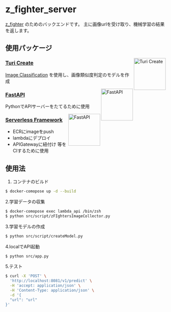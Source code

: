 # z_fighter_server


[z_fighter](https://github.com/iisyos/z_fighter) のためのバックエンドです。
主に画像urlを受け取り、機械学習の結果を返します。


## 使用パッケージ
<img align="right" src="https://docs-assets.developer.apple.com/turicreate/turi-dog.svg" alt="Turi Create" width="100">

### [Turi Create](https://apple.github.io/turicreate/docs/userguide/)
[Image Classification](https://apple.github.io/turicreate/docs/userguide/image_classifier/) を使用し、画像類似度判定のモデルを作成

<img align="right" src="https://rightcode.co.jp/wp-content/uploads/2019/11/FastAPI.png" alt="FastAPI" width="100">

### [FastAPI](https://fastapi.tiangolo.com/ja/)
PythonでAPIサーバーをたてるために使用

<img align="right" src="https://user-images.githubusercontent.com/67086449/196201756-ef81a353-0cc3-4733-a7f4-00b1681c89d1.png" alt="FastAPI" width="100">

### [Serverless Framework](https://www.serverless.com/)
- ECRにimageをpush
- lambdaにデプロイ
- APIGatewayに紐付け
等をCIするために使用

## 使用法

1. コンテナのビルド
```zsh
$ docker-comopose up -d --build
```

2.学習データの収集

```zsh
$ docker-comopose exec lambda_api /bin/zsh
$ python src/script/zFIghtersImageCollector.py
```

3.学習モデルの作成

```zsh
$ python src/script/createModel.py
```

4.localでAPI起動
```zsh
$ python src/app.py
```

5.テスト

```zsh
$ curl -X 'POST' \
  'http://localhost:8081/v1/predict' \
  -H 'accept: application/json' \
  -H 'Content-Type: application/json' \
  -d '{
  "url": "url"
}'
```


